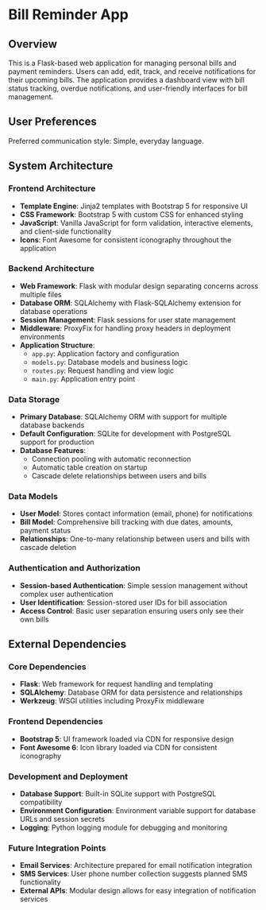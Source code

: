 # Bill Reminder App

## Overview

This is a Flask-based web application for managing personal bills and payment reminders. Users can add, edit, track, and receive notifications for their upcoming bills. The application provides a dashboard view with bill status tracking, overdue notifications, and user-friendly interfaces for bill management.

## User Preferences

Preferred communication style: Simple, everyday language.

## System Architecture

### Frontend Architecture
- **Template Engine**: Jinja2 templates with Bootstrap 5 for responsive UI
- **CSS Framework**: Bootstrap 5 with custom CSS for enhanced styling
- **JavaScript**: Vanilla JavaScript for form validation, interactive elements, and client-side functionality
- **Icons**: Font Awesome for consistent iconography throughout the application

### Backend Architecture
- **Web Framework**: Flask with modular design separating concerns across multiple files
- **Database ORM**: SQLAlchemy with Flask-SQLAlchemy extension for database operations
- **Session Management**: Flask sessions for user state management
- **Middleware**: ProxyFix for handling proxy headers in deployment environments
- **Application Structure**:
  - `app.py`: Application factory and configuration
  - `models.py`: Database models and business logic
  - `routes.py`: Request handling and view logic
  - `main.py`: Application entry point

### Data Storage
- **Primary Database**: SQLAlchemy ORM with support for multiple database backends
- **Default Configuration**: SQLite for development with PostgreSQL support for production
- **Database Features**:
  - Connection pooling with automatic reconnection
  - Automatic table creation on startup
  - Cascade delete relationships between users and bills

### Data Models
- **User Model**: Stores contact information (email, phone) for notifications
- **Bill Model**: Comprehensive bill tracking with due dates, amounts, payment status
- **Relationships**: One-to-many relationship between users and bills with cascade deletion

### Authentication and Authorization
- **Session-based Authentication**: Simple session management without complex user authentication
- **User Identification**: Session-stored user IDs for bill association
- **Access Control**: Basic user separation ensuring users only see their own bills

## External Dependencies

### Core Dependencies
- **Flask**: Web framework for request handling and templating
- **SQLAlchemy**: Database ORM for data persistence and relationships
- **Werkzeug**: WSGI utilities including ProxyFix middleware

### Frontend Dependencies
- **Bootstrap 5**: UI framework loaded via CDN for responsive design
- **Font Awesome 6**: Icon library loaded via CDN for consistent iconography

### Development and Deployment
- **Database Support**: Built-in SQLite support with PostgreSQL compatibility
- **Environment Configuration**: Environment variable support for database URLs and session secrets
- **Logging**: Python logging module for debugging and monitoring

### Future Integration Points
- **Email Services**: Architecture prepared for email notification integration
- **SMS Services**: User phone number collection suggests planned SMS functionality
- **External APIs**: Modular design allows for easy integration of notification services
